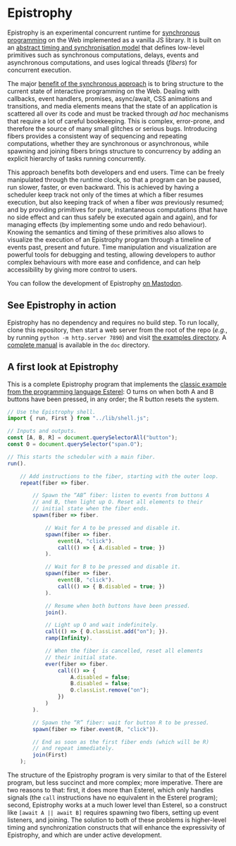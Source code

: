 # Epistrophy

Epistrophy is an experimental concurrent runtime for [synchronous programming](https://en.wikipedia.org/wiki/Synchronous_programming_language) on the Web implemented as a vanilla JS library. It is built on an [abstract timing and synchronisation model](https://hazure.neocities.org/articles/4j0k) that defines low-level primitives such as synchronous computations, delays, events and asynchronous computations, and uses logical threads (_fibers_) for concurrent execution.

The major [benefit of the synchronous approach](https://hazure.neocities.org/articles/2n08) is to bring structure to the current state of interactive programming on the Web. Dealing with callbacks, event handlers, promises, async/await, CSS animations and transitions, and media elements means that the state of an application is scattered all over its code and must be tracked through _ad hoc_ mechanisms that require a lot of careful bookkeeping. This is complex, error-prone, and therefore the source of many small glitches or serious bugs. Introducing fibers provides a consistent way of sequencing and repeating computations, whether they are synchronous or asynchronous, while spawning and joining fibers brings structure to concurrency by adding an explicit hierarchy of tasks running concurrently.

This approach benefits both developers and end users. Time can be freely manipulated through the runtime clock, so that a program can be paused, run slower, faster, or even backward. This is achieved by having a scheduler keep track not only of the times at which a fiber resumes execution, but also keeping track of when a fiber _was_ previously resumed; and by providing primitives for pure, instantaneous computations (that have no side effect and can thus safely be executed again and again), and for managing effects (by implementing some undo and redo behaviour). Knowing the semantics and timing of these primitives also allows to visualize the execution of an Epistrophy program through a timeline of events past, present and future. Time manipulation and visualization are powerful tools for debugging and testing, allowing developers to author complex behaviours with more ease and confidence, and can help accessibility by giving more control to users.

You can follow the development of Epistrophy [on Mastodon](https://recurse.social/@stcucufa).

## See Epistrophy in action

Epistrophy has no dependency and requires no build step. To run locally, clone this repository, then start a web server from the root of the repo (_e.g._, by running `python -m http.server 7890`) and visit [the examples directory](http://localhost:7890/examples/). A [complete manual](doc/manual.md) is available in the `doc` directory.

## A first look at Epistrophy

This is a complete Epistrophy program that implements the [classic example from the programming language Esterel](https://en.wikipedia.org/wiki/Esterel#Example_(ABRO)): O turns on when both A and B buttons have been pressed, in any order; the R button resets the system.

```js
// Use the Epistrophy shell.
import { run, First } from "../lib/shell.js";

// Inputs and outputs.
const [A, B, R] = document.querySelectorAll("button");
const O = document.querySelector("span.O");

// This starts the scheduler with a main fiber.
run().

    // Add instructions to the fiber, starting with the outer loop.
    repeat(fiber => fiber.

        // Spawn the “AB” fiber: listen to events from buttons A
        // and B, then light up O. Reset all elements to their
        // initial state when the fiber ends.
        spawn(fiber => fiber.

            // Wait for A to be pressed and disable it.
            spawn(fiber => fiber.
                event(A, "click").
                call(() => { A.disabled = true; })
            ).

            // Wait for B to be pressed and disable it.
            spawn(fiber => fiber.
                event(B, "click").
                call(() => { B.disabled = true; })
            ).

            // Resume when both buttons have been pressed.
            join().

            // Light up O and wait indefinitely.
            call(() => { O.classList.add("on"); }).
            ramp(Infinity).

            // When the fiber is cancelled, reset all elements
            // their initial state.
            ever(fiber => fiber.
                call(() => {
                    A.disabled = false;
                    B.disabled = false;
                    O.classList.remove("on");
                })
            )
        ).

        // Spawn the “R” fiber: wait for button R to be pressed.
        spawn(fiber => fiber.event(R, "click")).

        // End as soon as the first fiber ends (which will be R)
        // and repeat immediately.
        join(First)
    );
```

The structure of the Epistrophy program is very similar to that of the Esterel program, but less succinct and more complex; more imperative. There are two reasons to that: first, it does more than Esterel, which only handles signals (the `call` instructions have no equivalent in the Esterel program); second, Epistrophy works at a much lower level than Esterel, so a construct like `[await A || await B]` requires spawning two fibers, setting up event listeners, and joining. The solution to both of these problems is higher-level timing and synchronization constructs that will enhance the expressivity of Epistrophy, and which are under active development.

